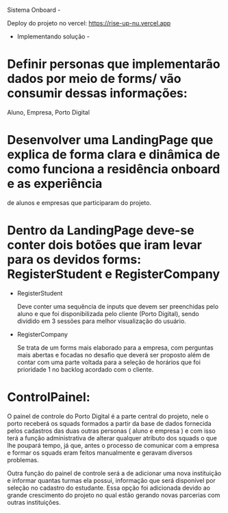 Sistema Onboard - 

Deploy do projeto no vercel: https://rise-up-nu.vercel.app

- Implementando solução - 
  
# Definir personas que implementarão dados por meio de forms/ vão consumir dessas informações: 

  Aluno, Empresa, Porto Digital

# Desenvolver uma LandingPage que explica de forma clara e dinâmica de como funciona a residência onboard e as experiência
de alunos e empresas que participaram do projeto.

# Dentro da LandingPage deve-se conter dois botões que iram levar para os devidos forms: RegisterStudent e RegisterCompany

  - RegisterStudent
  
      Deve conter uma sequência de inputs que devem ser preenchidas pelo aluno e que foi disponibilizada pelo cliente (Porto Digital),
    sendo dividido em 3 sessões para melhor visualização do usuário.
    
  - RegisterCompany
  
      Se trata de um forms mais elaborado para a empresa, com perguntas mais abertas e focadas no desafio que deverá ser proposto além de
    contar com uma parte voltada para a seleção de horários que foi prioridade 1 no backlog acordado com o cliente.
    
# ControlPainel:

  O painel de controle do Porto Digital é a parte central do projeto, nele o porto receberá os squads formados a partir da base de dados
fornecida pelos cadastros das duas outras personas ( aluno e empresa ) e com isso terá a função administrativa de alterar qualquer atributo
dos squads o que lhe poupará tempo, já que, antes o processo de comunicar com a empresa e formar os squads eram feitos manualmente e geravam
diversos problemas.

 Outra função do painel de controle será a de adicionar uma nova instituição e informar quantas turmas ela possui, informação que será disponível por
seleção no cadastro do estudante. Essa opção foi adicionada devido ao grande crescimento do projeto no qual estão gerando novas parcerias com outras instituições.
     
 
